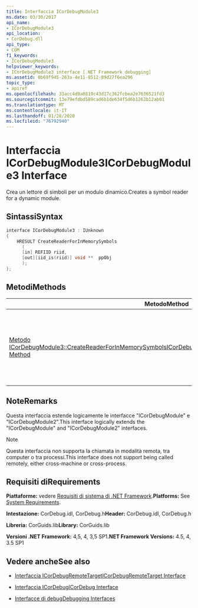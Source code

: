 ```yaml
---
title: Interfaccia ICorDebugModule3
ms.date: 03/30/2017
api_name:
- ICorDebugModule3
api_location:
- CorDebug.dll
api_type:
- COM
f1_keywords:
- ICorDebugModule3
helpviewer_keywords:
- ICorDebugModule3 interface [.NET Framework debugging]
ms.assetid: 0b69f945-263a-4e11-8512-89d27f6ea296
topic_type:
- apiref
ms.openlocfilehash: 33acc4d9a0819c43d17c362fcbea2e7636521fd3
ms.sourcegitcommit: 13e79efdbd589cad6b1de634f5d6b1262b12ab01
ms.translationtype: MT
ms.contentlocale: it-IT
ms.lasthandoff: 01/28/2020
ms.locfileid: "76792940"
---
```

# <a name="icordebugmodule3-interface"></a><span data-ttu-id="b720b-102">Interfaccia ICorDebugModule3</span><span class="sxs-lookup"><span data-stu-id="b720b-102">ICorDebugModule3 Interface</span></span>
<span data-ttu-id="b720b-103">Crea un lettore di simboli per un modulo dinamico.</span><span class="sxs-lookup"><span data-stu-id="b720b-103">Creates a symbol reader for a dynamic module.</span></span>  
  
## <a name="syntax"></a><span data-ttu-id="b720b-104">Sintassi</span><span class="sxs-lookup"><span data-stu-id="b720b-104">Syntax</span></span>  
  
```cpp  
interface ICorDebugModule3 : IUnknown  
{  
    HRESULT CreateReaderForInMemorySymbols  
      (  
      [in] REFIID riid,  
      [out][iid_is(riid)] void **  ppObj  
      );  
};  
```  
  
## <a name="methods"></a><span data-ttu-id="b720b-105">Metodi</span><span class="sxs-lookup"><span data-stu-id="b720b-105">Methods</span></span>  
  
|<span data-ttu-id="b720b-106">Metodo</span><span class="sxs-lookup"><span data-stu-id="b720b-106">Method</span></span>|<span data-ttu-id="b720b-107">Descrizione</span><span class="sxs-lookup"><span data-stu-id="b720b-107">Description</span></span>|  
|------------|-----------------|  
|[<span data-ttu-id="b720b-108">Metodo ICorDebugModule3::CreateReaderForInMemorySymbols</span><span class="sxs-lookup"><span data-stu-id="b720b-108">ICorDebugModule3::CreateReaderForInMemorySymbols Method</span></span>](icordebugmodule3-createreaderforinmemorysymbols-method.md)|<span data-ttu-id="b720b-109">Crea un lettore di simboli (in genere [ISymUnmanagedReader Interface](../../../../docs/framework/unmanaged-api/diagnostics/isymunmanagedreader-interface.md)) per un modulo dinamico.</span><span class="sxs-lookup"><span data-stu-id="b720b-109">Creates a symbol reader (typically [ISymUnmanagedReader Interface](../../../../docs/framework/unmanaged-api/diagnostics/isymunmanagedreader-interface.md)) for a dynamic module.</span></span>|  
  
## <a name="remarks"></a><span data-ttu-id="b720b-110">Note</span><span class="sxs-lookup"><span data-stu-id="b720b-110">Remarks</span></span>  
 <span data-ttu-id="b720b-111">Questa interfaccia estende logicamente le interfacce "ICorDebugModule" e "ICorDebugModule2".</span><span class="sxs-lookup"><span data-stu-id="b720b-111">This interface logically extends the "ICorDebugModule" and "ICorDebugModule2" interfaces.</span></span>  
  
> [!NOTE]
> <span data-ttu-id="b720b-112">Questa interfaccia non supporta la chiamata in modalità remota, tra computer o tra processi.</span><span class="sxs-lookup"><span data-stu-id="b720b-112">This interface does not support being called remotely, either cross-machine or cross-process.</span></span>  
  
## <a name="requirements"></a><span data-ttu-id="b720b-113">Requisiti di</span><span class="sxs-lookup"><span data-stu-id="b720b-113">Requirements</span></span>  
 <span data-ttu-id="b720b-114">**Piattaforme:** vedere [Requisiti di sistema di .NET Framework](../../../../docs/framework/get-started/system-requirements.md).</span><span class="sxs-lookup"><span data-stu-id="b720b-114">**Platforms:** See [System Requirements](../../../../docs/framework/get-started/system-requirements.md).</span></span>  
  
 <span data-ttu-id="b720b-115">**Intestazione:** CorDebug.idl, CorDebug.h</span><span class="sxs-lookup"><span data-stu-id="b720b-115">**Header:** CorDebug.idl, CorDebug.h</span></span>  
  
 <span data-ttu-id="b720b-116">**Libreria:** CorGuids.lib</span><span class="sxs-lookup"><span data-stu-id="b720b-116">**Library:** CorGuids.lib</span></span>  
  
 <span data-ttu-id="b720b-117">**Versioni .NET Framework:** 4,5, 4, 3,5 SP1</span><span class="sxs-lookup"><span data-stu-id="b720b-117">**.NET Framework Versions:** 4.5, 4, 3.5 SP1</span></span>
  
## <a name="see-also"></a><span data-ttu-id="b720b-118">Vedere anche</span><span class="sxs-lookup"><span data-stu-id="b720b-118">See also</span></span>

- [<span data-ttu-id="b720b-119">Interfaccia ICorDebugRemoteTarget</span><span class="sxs-lookup"><span data-stu-id="b720b-119">ICorDebugRemoteTarget Interface</span></span>](icordebugremotetarget-interface.md)
- [<span data-ttu-id="b720b-120">Interfaccia ICorDebug</span><span class="sxs-lookup"><span data-stu-id="b720b-120">ICorDebug Interface</span></span>](icordebug-interface.md)

- [<span data-ttu-id="b720b-121">Interfacce di debug</span><span class="sxs-lookup"><span data-stu-id="b720b-121">Debugging Interfaces</span></span>](debugging-interfaces.md)
